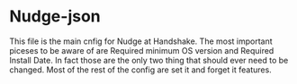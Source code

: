 # Nudge-json

This file is the main cnfig for Nudge at Handshake. The most important piceses to be aware of are Required minimum OS version and Required Install Date. 
In fact those are the only two thing that should ever need to be changed. Most of the rest of the config are set it and forget it features. 
